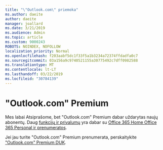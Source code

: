 ```yaml
---
title: "\"Outlook.com\" priemoka"
ms.author: daeite
author: daeite
manager: joallard
ms.date: 3/21/2019
ms.audience: Admin
ms.topic: article
ms.custom: 9000243
ROBOTS: NOINDEX, NOFOLLOW
localization_priority: Normal
ms.openlocfilehash: f203aabf5dc1f33f5a1b3234a72374ffdadfa0c7
ms.sourcegitcommit: 03a156a9c9740521155a30775492c7dff0982588
ms.translationtype: MT
ms.contentlocale: lt-LT
ms.lasthandoff: 03/22/2019
ms.locfileid: "30784139"
---
```

# <a name="outlookcom-premium"></a>"Outlook.com" Premium

Mes labai Atsiprašome, bet "Outlook.com" Premium dabar uždarytas naujų abonentų. Daug [funkcijų ir privalumų](https://support.office.com/article/78c6089c-7faf-44f5-82e2-efa9ebb921d2) yra dabar su [Office 365 Home Office 365 Personal ir prenumeratos](https://go.microsoft.com/fwlink/?linkid=2017122).

Jei jau turite "Outlook.com" Premium prenumerata, perskaitykite ["Outlook.com" Premium DUK](https://support.office.com/article/cd5f03f6-1407-456a-9410-f8f24804746b).
